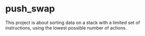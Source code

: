 # push_swap
This project is about sorting data on a stack with a limited set of instructions, using the lowest possible number of actions.

